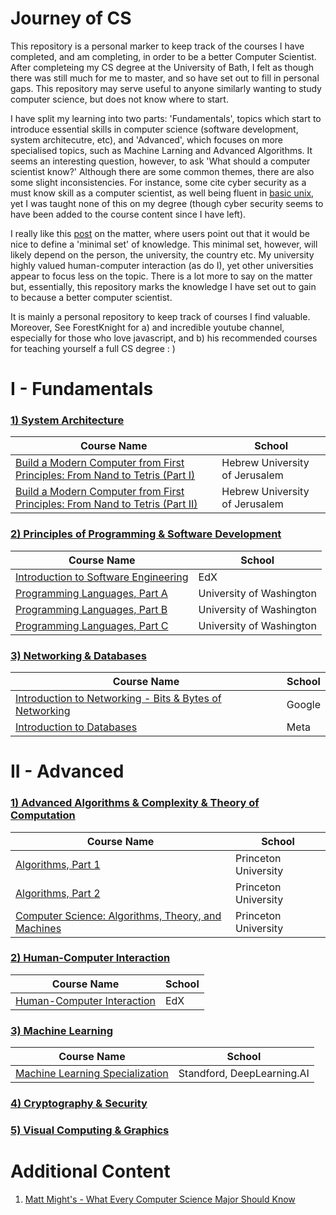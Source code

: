 # Journey of CS

This repository is a personal marker to keep track of the courses I have completed, and am completing, in order to be a better Computer Scientist. After completeing my CS degree at the University of Bath, I felt as though there was still much for me to master, and so have set out to fill in personal gaps. This repository may serve useful to anyone similarly wanting to study computer science, but does not know where to start.

I have split my learning into two parts: 'Fundamentals', topics which start to introduce essential skills in computer science (software development, system architecutre, etc), and 'Advanced', which focuses on more specialised topics, such as Machine Larning and Advanced Algorithms. It seems an interesting question, however, to ask 'What should a computer scientist know?' Although there are some common themes, there are also some slight inconsistencies. For instance, some cite cyber security as a must know skill as a computer scientist, as well being fluent in [basic unix][13], yet I was taught none of this on my degree (though cyber security seems to have been added to the course content since I have left). 

I really like this [post][15] on the matter, where users point out that it would be nice to define a 'minimal set' of knowledge. This minimal set, however, will likely depend on the person, the university, the country etc. My university highly valued human-computer interaction (as do I), yet other universities appear to focus less on the topic. There is a lot more to say on the matter but, essentially, this repository marks the knowledge I have set out to gain to because a better computer scientist.

It is mainly a personal repository to keep track of courses I find valuable. Moreover, See ForestKnight for a) and incredible youtube channel, especially for those who love javascript, and b) his recommended courses for teaching yourself a full CS degree : )

# I - Fundamentals

### <ins> 1) System Architecture </ins>

| Course Name                                                                       | School                         |
| --------------------------------------------------------------------------------- | ------------------------------ |
| [Build a Modern Computer from First Principles: From Nand to Tetris (Part I)][1]  | Hebrew University of Jerusalem |
| [Build a Modern Computer from First Principles: From Nand to Tetris (Part II)][2] | Hebrew University of Jerusalem |


### <ins> 2) Principles of Programming & Software Development </ins>

| Course Name                                                                       | School                         |
| --------------------------------------------------------------------------------- | ------------------------------ |
| [Introduction to Software Engineering][10] | EdX                      |
| [Programming Languages, Part A][7]         | University of Washington |
| [Programming Languages, Part B][8]         | University of Washington |
| [Programming Languages, Part C][9]         | University of Washington |



### <ins> 3) Networking & Databases </ins>

| Course Name                                                                       | School                         |
| --------------------------------------------------------------------------------- | ------------------------------ |
| [Introduction to Networking - Bits & Bytes of Networking][11]                     | Google                      |
| [Introduction to Databases][12]                                                   | Meta |

# II - Advanced

### <ins> 1) Advanced Algorithms & Complexity & Theory of Computation </ins>

| Course Name                                                                       | School                         |
| --------------------------------------------------------------------------------- | ------------------------------ |
| [Algorithms, Part 1][3]  | Princeton University |
| [Algorithms, Part 2][4] | Princeton University |
| [Computer Science: Algorithms, Theory, and Machines][5]  | Princeton University |


### <ins> 2) Human-Computer Interaction </ins>
| Course Name                                                                       | School                         |
| --------------------------------------------------------------------------------- | ------------------------------ |
| [Human-Computer Interaction][14]  | EdX  |

### <ins> 3) Machine Learning </ins>
| Course Name                                                                       | School                         |
| --------------------------------------------------------------------------------- | ------------------------------ |
| [Machine Learning Specialization][1]  | Standford, DeepLearning.AI  |

### <ins> 4) Cryptography & Security </ins>

### <ins> 5) Visual Computing & Graphics </ins>


# Additional Content
1) [Matt Might's - What Every Computer Science Major Should Know][13]

[1]: https://www.coursera.org/learn/build-a-computer
[2]: https://www.coursera.org/learn/nand2tetris2?irclickid=R9oWrV2sTxyKU4%3A2opRerW%3ApUkHSwRQVX1GL180&irgwc=1&utm_medium=partners&utm_source=impact&utm_campaign=1459666&utm_content=b2c
[3]: https://www.coursera.org/learn/algorithms-part1
[4]: https://www.coursera.org/learn/algorithms-part2
[5]: https://www.coursera.org/learn/cs-algorithms-theory-machines
[6]: https://www.coursera.org/specializations/machine-learning-introduction
[7]: https://www.coursera.org/learn/programming-languages
[8]: https://www.coursera.org/learn/programming-languages-part-b
[9]: https://www.coursera.org/learn/programming-languages-part-c
[10]: https://www.edx.org/course/software-engineering-introduction-ubcx-softeng1x
[11]: https://www.coursera.org/learn/computer-networking
[12]: https://www.coursera.org/learn/introduction-to-databases
[13]: https://matt.might.net/articles/what-cs-majors-should-know/#:~:text=There%20is%20no%20substitute%20for%20a%20solid%20understanding%20of%20computer,control%20units%2C%20caches%20and%20RAM.
[14]: https://www.edx.org/certificates/professional-certificate/gtx-human-computer-interaction?webview=false&campaign=Human-Computer+Interaction&source=edx&product_category=professional-certificate&placement_url=https%3A%2F%2Fwww.edx.org%2Flearn%2Fhuman-computer-interaction
[15]: https://news.ycombinator.com/item?id=20453241


